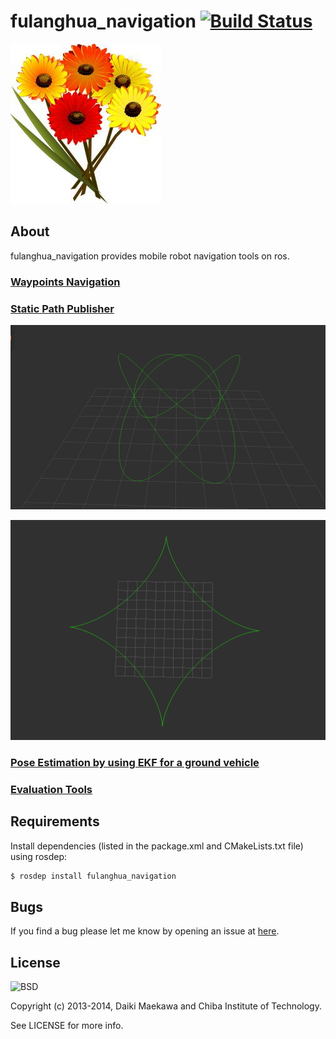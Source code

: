 # fulanghua_navigation [![Build Status](https://travis-ci.org/DaikiMaekawa/fulanghua_navigation.svg?branch=indigo-devel)](https://travis-ci.org/DaikiMaekawa/fulanghua_navigation)

![](docs/fulanghua_icon.jpg)

## About

fulanghua_navigation provides mobile robot navigation tools on ros.

### [Waypoints Navigation](fulanghua_waypoints_nav/)

### [Static Path Publisher](fulanghua_static_path_publisher/)

![](docs/lissajous_curve.png)

![](docs/astroid_curve.png)

### [Pose Estimation by using EKF for a ground vehicle](fulanghua_ekf_2d/)

### [Evaluation Tools](fulanghua_evaluator/)

## Requirements

Install dependencies (listed in the package.xml and CMakeLists.txt file) using rosdep:

```sh
$ rosdep install fulanghua_navigation
```

## Bugs

If you find a bug please let me know by opening an issue at [here](https://github.com/open-rdc/fulanghua_navigation/issues).

## License 

![BSD](http://img.shields.io/badge/license-BSD-green.svg)

Copyright (c) 2013-2014, Daiki Maekawa and Chiba Institute of Technology.

See LICENSE for more info.
